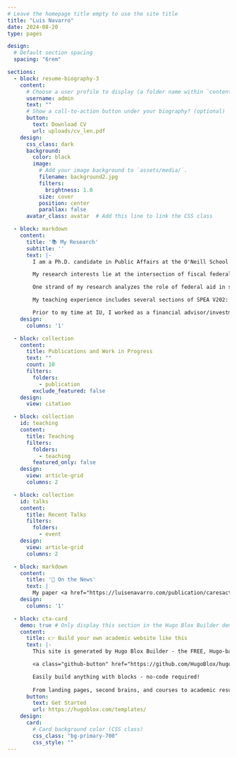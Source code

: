 ```yaml
---
# Leave the homepage title empty to use the site title
title: "Luis Navarro"
date: 2024-08-20
type: pages

design:
  # Default section spacing
  spacing: "6rem"

sections:
  - block: resume-biography-3
    content:
      # Choose a user profile to display (a folder name within `content/authors/`)
      username: admin
      text: ""
      # Show a call-to-action button under your biography? (optional)
      button:
        text: Download CV
        url: uploads/cv_len.pdf
    design:
      css_class: dark
      background:
        color: black
        image:
          # Add your image background to `assets/media/`.
          filename: background2.jpg
          filters:
            brightness: 1.0
          size: cover
          position: center
          parallax: false
      avatar_class: avatar  # Add this line to link the CSS class

  - block: markdown
    content:
      title: '📚 My Research'
      subtitle: ''
      text: |-
        I am a Ph.D. candidate in Public Affairs at the O'Neill School of Public and Environmental Affairs at Indiana University, Bloomington, and expect to graduate in May 2025. **I am currently in the academic job market (Fall 2024-Spring 2025)**.  

        My research interests lie at the intersection of fiscal federalism, local tax policy, financial management, and municipal debt. I am particularly interested in how interactions between different levels of government shape state and local policies, economic outcomes, and their impact on debt markets. I also conduct research to understand how tax policy influences the development of new markets.

        One strand of my research analyzes the role of federal aid in state and local debt markets. In my solo paper, "Federal Assistance and Municipal Borrowing: Unpacking the Effects of the CARES Act on Government Liquidity Management" (Michael Curro Award Best Graduate Student Paper 2024), and my collaborative paper with Felipe Lozano Rojas, "Liquidity and Volatility in the Municipal Bond Market: Evidence from the Municipal Liquidity Facility and other early interventions" (under review Journal of Financial Intermediation), I examine the mechanisms by which government interventions improve access to debt financing and restore investor confidence during times of turmoil. Similarly, in my dissertation research, "Cash Reserves and Short-Term Debt Under Liquidity Constraints," I develop and test a theory that shows how capitalization levels affect the decision to manage cash flows through cash reserves and short-term debt.

        My teaching experience includes several sections of SPEA V202: Contemporary Economics Issues for Public Affairs (undergraduate microeconomics for public policy analysis), and I have also served as a lab instructor for SPEA V506: Statistical Analysis for Effective Decision Making (graduate statistics), where I teach R programming for statistical analysis.

        Prior to my time at IU, I worked as a financial advisor/investment banker for governments (at all levels) and as an economist in the Ministry of Finance (Mexico), with experience in debt structuring, project finance, cost-benefit analysis for large infrastructure projects, and financial regulation.
    design:
      columns: '1'

  - block: collection
    content:
      title: Publications and Work in Progress
      text: ""
      count: 10
      filters:
        folders:
          - publication
        exclude_featured: false
    design:
      view: citation

  - block: collection
    id: teaching
    content:
      title: Teaching
      filters:
        folders:
          - teaching
        featured_only: false
    design:
      view: article-grid
      columns: 2

  - block: collection
    id: talks
    content:
      title: Recent Talks
      filters:
        folders:
          - event
    design:
      view: article-grid
      columns: 2

  - block: markdown
    content:
      title: '📰 On the News'
      text: |
        My paper <a href="https://luisenavarro.com/publication/caresact/" target="_blank">Federal Assistance and Municipal Borrowing: Unpacking the Effects of the CARES Act on Government Liquidity Management</a> received the <a href="https://abfm.org/2024-annual-award-recipients/" target="_blank">Michael Curro Award</a> for best graduate student paper in public budgeting or finance at the Association for Budgeting and Financial Management and received some coverage on the <a href="https://www.bondbuyer.com/news/coronavirus-aid-lowered-borrowing-costs-credit-quality-study" target="_blank">Bond Buyer</a>.
    design:
      columns: '1'

  - block: cta-card
    demo: true # Only display this section in the Hugo Blox Builder demo site
    content:
      title: 👉 Build your own academic website like this
      text: |-
        This site is generated by Hugo Blox Builder - the FREE, Hugo-based open source website builder trusted by 250,000+ academics like you.

        <a class="github-button" href="https://github.com/HugoBlox/hugo-blox-builder" data-color-scheme="no-preference: light; light: light; dark: dark;" data-icon="octicon-star" data-size="large" data-show-count="true" aria-label="Star HugoBlox/hugo-blox-builder on GitHub">Star</a>

        Easily build anything with blocks - no-code required!
        
        From landing pages, second brains, and courses to academic resumés, conferences, and tech blogs.
      button:
        text: Get Started
        url: https://hugoblox.com/templates/
    design:
      card:
        # Card background color (CSS class)
        css_class: "bg-primary-700"
        css_style: ""
---
```


